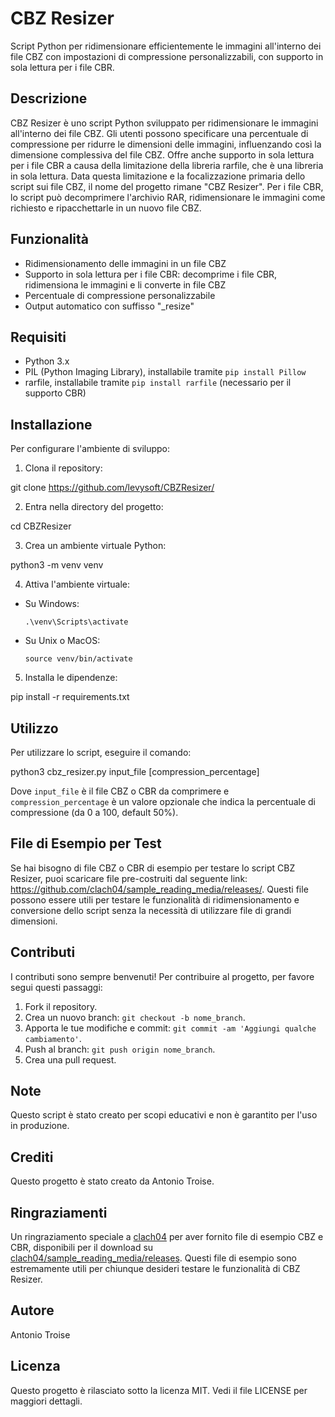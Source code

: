 # CBZ Resizer
Script Python per ridimensionare efficientemente le immagini all'interno dei file CBZ con impostazioni di compressione personalizzabili, con supporto in sola lettura per i file CBR.

## Descrizione
CBZ Resizer è uno script Python sviluppato per ridimensionare le immagini all'interno dei file CBZ. Gli utenti possono specificare una percentuale di compressione per ridurre le dimensioni delle immagini, influenzando così la dimensione complessiva del file CBZ. Offre anche supporto in sola lettura per i file CBR a causa della limitazione della libreria rarfile, che è una libreria in sola lettura. Data questa limitazione e la focalizzazione primaria dello script sui file CBZ, il nome del progetto rimane "CBZ Resizer". Per i file CBR, lo script può decomprimere l'archivio RAR, ridimensionare le immagini come richiesto e ripacchettarle in un nuovo file CBZ.

## Funzionalità
- Ridimensionamento delle immagini in un file CBZ
- Supporto in sola lettura per i file CBR: decomprime i file CBR, ridimensiona le immagini e li converte in file CBZ
- Percentuale di compressione personalizzabile
- Output automatico con suffisso "_resize"

## Requisiti
- Python 3.x
- PIL (Python Imaging Library), installabile tramite `pip install Pillow`
- rarfile, installabile tramite `pip install rarfile` (necessario per il supporto CBR)

## Installazione
Per configurare l'ambiente di sviluppo:

1. Clona il repository:

git clone https://github.com/levysoft/CBZResizer/

2. Entra nella directory del progetto:

cd CBZResizer

3. Crea un ambiente virtuale Python:

python3 -m venv venv

4. Attiva l'ambiente virtuale:

- Su Windows:
  ```
  .\venv\Scripts\activate
  ```
- Su Unix o MacOS:
  ```
  source venv/bin/activate
  ```
5. Installa le dipendenze:

pip install -r requirements.txt


## Utilizzo
Per utilizzare lo script, eseguire il comando:

python3 cbz_resizer.py input_file [compression_percentage]

Dove `input_file` è il file CBZ o CBR da comprimere e `compression_percentage` è un valore opzionale che indica la percentuale di compressione (da 0 a 100, default 50%).

## File di Esempio per Test
Se hai bisogno di file CBZ o CBR di esempio per testare lo script CBZ Resizer, puoi scaricare file pre-costruiti dal seguente link: https://github.com/clach04/sample_reading_media/releases/. Questi file possono essere utili per testare le funzionalità di ridimensionamento e conversione dello script senza la necessità di utilizzare file di grandi dimensioni.

## Contributi
I contributi sono sempre benvenuti! Per contribuire al progetto, per favore segui questi passaggi:

1. Fork il repository.
2. Crea un nuovo branch: `git checkout -b nome_branch`.
3. Apporta le tue modifiche e commit: `git commit -am 'Aggiungi qualche cambiamento'`.
4. Push al branch: `git push origin nome_branch`.
5. Crea una pull request.

## Note
Questo script è stato creato per scopi educativi e non è garantito per l'uso in produzione.

## Crediti
Questo progetto è stato creato da Antonio Troise.

## Ringraziamenti
Un ringraziamento speciale a [clach04](https://github.com/clach04) per aver fornito file di esempio CBZ e CBR, disponibili per il download su [clach04/sample_reading_media/releases](https://github.com/clach04/sample_reading_media/releases/). Questi file di esempio sono estremamente utili per chiunque desideri testare le funzionalità di CBZ Resizer.

## Autore
Antonio Troise

## Licenza
Questo progetto è rilasciato sotto la licenza MIT. Vedi il file LICENSE per maggiori dettagli.
